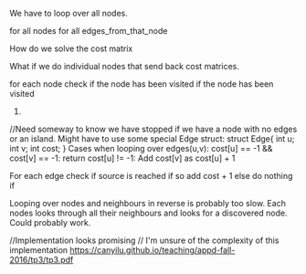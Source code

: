 
We have to loop over all nodes.

for all nodes
    for all edges_from_that_node

How do we solve the cost matrix

What if we do individual nodes that send back cost matrices.

for each node check if the node has been visited
if the node has been visited 


1.
//Need someway to know we have stopped if we have a node with no edges or an island.
Might have to use some special Edge struct:
struct Edge{
    int u;
    int v;
    int cost;
}
Cases when looping over edges(u,v): 
    cost[u] == -1 && cost[v] == -1:
        return
    cost[u] != -1:
        Add cost[v] as cost[u] + 1

For each edge check if source is reached
    if so add cost + 1
    else do nothing
    if 


Looping over nodes and neighbours in reverse is probably too slow.
Each nodes looks through all their neighbours and looks for a discovered node.
Could probably work.


//Implementation looks promising
// I'm unsure of the complexity of this implementation
https://canyilu.github.io/teaching/appd-fall-2016/tp3/tp3.pdf

